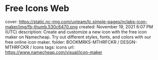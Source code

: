 # Free Icons Web

cover: https://static.nc-img.com/uxteam/lc.simple-pages/nclabs-icon-maker/img/fb-thumb.530c6470.png
created: November 19, 2021 6:07 PM (UTC)
description: Create and customize a new icon with the free icon maker on Namecheap. Try out different styles, fonts, and colors with our free online icon maker.
folder: BOOKMRKS-MTHRFCKR / DESGN-MTHRFCKR / Icons
tags: icons
url: https://www.namecheap.com/visual/icon-maker